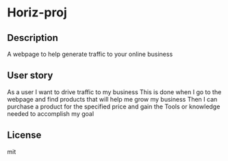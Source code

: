 # Horiz-proj

## Description

A webpage to help generate traffic to your online business

## User story

As a user I want to drive traffic to my business
This is done when I go to the webpage and find products that will help me grow my business
Then I can purchase a product for the specified price and gain the Tools or knowledge needed to accomplish my goal

## License

mit
